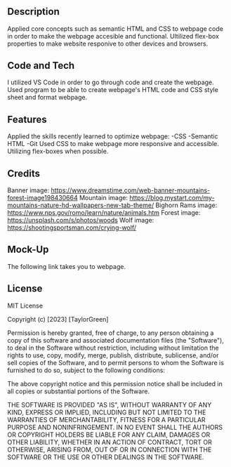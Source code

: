 # <Week-2-Challenge-Portfolio>

## Description

Applied core concepts such as semantic HTML and CSS to webpage code in order to make the webpage accesible and functional. Ultilized flex-box properties to make website responive to other devices and browsers.


## Code and Tech

I utilized VS Code in order to go through code and create the webpage. Used program to be able to create webpage's HTML code and CSS style sheet and format webpage.

## Features

Applied the skills recently learned to optimize webpage:
    -CSS
    -Semantic HTML
    -Git
Used CSS to make webpage more responsive and accessible. Utilizing flex-boxes when possible. 

## Credits
Banner image: https://www.dreamstime.com/web-banner-mountains-forest-image198430664
Mountain image: https://blog.mystart.com/my-mountains-nature-hd-wallpapers-new-tab-theme/
Bighorn Rams image: https://www.nps.gov/romo/learn/nature/animals.htm
Forest image: https://unsplash.com/s/photos/woods
Wolf image: https://shootingsportsman.com/crying-wolf/


## Mock-Up

The following link takes you to webpage.



## License

MIT License

Copyright (c) [2023] [TaylorGreen]

Permission is hereby granted, free of charge, to any person obtaining a copy
of this software and associated documentation files (the "Software"), to deal
in the Software without restriction, including without limitation the rights
to use, copy, modify, merge, publish, distribute, sublicense, and/or sell
copies of the Software, and to permit persons to whom the Software is
furnished to do so, subject to the following conditions:

The above copyright notice and this permission notice shall be included in all
copies or substantial portions of the Software.

THE SOFTWARE IS PROVIDED "AS IS", WITHOUT WARRANTY OF ANY KIND, EXPRESS OR
IMPLIED, INCLUDING BUT NOT LIMITED TO THE WARRANTIES OF MERCHANTABILITY,
FITNESS FOR A PARTICULAR PURPOSE AND NONINFRINGEMENT. IN NO EVENT SHALL THE
AUTHORS OR COPYRIGHT HOLDERS BE LIABLE FOR ANY CLAIM, DAMAGES OR OTHER
LIABILITY, WHETHER IN AN ACTION OF CONTRACT, TORT OR OTHERWISE, ARISING FROM,
OUT OF OR IN CONNECTION WITH THE SOFTWARE OR THE USE OR OTHER DEALINGS IN THE
SOFTWARE.
